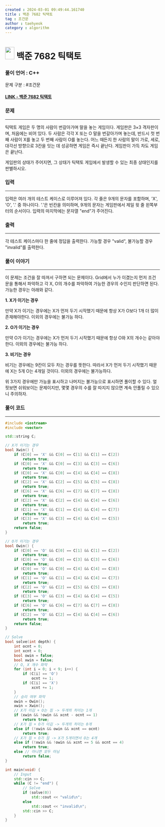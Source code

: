 ```yaml
---
created : 2024-03-01 09:49:44.161740
title : 백준 7682 틱택토
tag : 조건문
author : taehyeok
category : algorithm
---
```

# <img src="https://d2gd6pc034wcta.cloudfront.net/tier/11.svg" width="30" height="40"> 백준 7682 틱택토


### 풀이 언어 : C++

문제 구분 : #조건문
#### [LINK - 백준 7682 틱택토](https://www.acmicpc.net/problem/7682)

### 문제

<hr>


틱택토 게임은 두 명의 사람이 번갈아가며 말을 놓는 게임이다. 게임판은 3×3 격자판이며, 처음에는 비어 있다. 두 사람은 각각 X 또는 O 말을 번갈아가며 놓는데, 반드시 첫 번째 사람이 X를 놓고 두 번째 사람이 O를 놓는다. 어느 때든지 한 사람의 말이 가로, 세로, 대각선 방향으로 3칸을 잇는 데 성공하면 게임은 즉시 끝난다. 게임판이 가득 차도 게임은 끝난다.

게임판의 상태가 주어지면, 그 상태가 틱택토 게임에서 발생할 수 있는 최종 상태인지를 판별하시오.

### 입력

<hr>


입력은 여러 개의 테스트 케이스로 이루어져 있다. 각 줄은 9개의 문자를 포함하며, 'X', 'O', '.' 중 하나이다. '.'은 빈칸을 의미하며, 9개의 문자는 게임판에서 제일 윗 줄 왼쪽부터의 순서이다. 입력의 마지막에는 문자열 "end"가 주어진다.
### 출력

<hr>

각 테스트 케이스마다 한 줄에 정답을 출력한다. 가능할 경우 "valid", 불가능할 경우 "invalid"를 출력한다.

### 풀이 이야기

<hr>


이 문제는 조건을 잘 따져서 구하면 되는 문제이다. Grid에서 누가 이겼는지 먼저 조건문을 통해서 파악하고 각 X, O의 개수를 파악하여 가능한 경우의 수인지 판단하면 된다. 가능한 경우는 아래와 같다.

**1. X가 이기는 경우**

만약 X가 이기는 경우에는 X가 먼저 두기 시작했기 때문에 항상 X가 O보다 1개 더 많이 존재해야한다. 이외의 경우에는 불가능 하다.

**2. O가 이기는 경우**

만약 O가 이기는 경우에는 X가 먼저 두기 시작했기 때문에 항상 O와 X의 개수는 같아야 한다. 이외의 경우에는 불가능 하다.

**3. 비기는 경우**

비기는 경우에는 9칸이 모두 차는 경우를 뜻한다. 따라서 X가 먼저 두기 시작했기 때문에 X는 5개 O는 4개일 것이다. 이외의 경우에는 불가능하다.

위 3가지 경우에만 가능을 표시하고 나머지는 불가능으로 표시하면 풀이할 수 있다. 얼핏보면 쉬워보이는 문제이지만, 몇몇 경우의 수를 잘 따지지 않으면 계속 안풀릴 수 있으니 주의하자.


### 풀이 코드

<hr>


``` c++
#include <iostream>
#include <vector>

std::string C;

// X가 이기는 경우
bool Xwin() {
    if (C[0] == 'X' && C[0] == C[1] && C[1] == C[2])
        return true;
    if (C[0] == 'X' && C[0] == C[3] && C[3] == C[6])
        return true;
    if (C[0] == 'X' && C[0] == C[4] && C[4] == C[8])
        return true;
    if (C[2] == 'X' && C[2] == C[5] && C[5] == C[8])
        return true;
    if (C[6] == 'X' && C[6] == C[7] && C[7] == C[8])
        return true;
    if (C[2] == 'X' && C[2] == C[4] && C[4] == C[6])
        return true;
    if (C[1] == 'X' && C[1] == C[4] && C[4] == C[7])
        return true;
    if (C[3] == 'X' && C[3] == C[4] && C[4] == C[5])
        return true;
    return false;
}

// O가 이기는 경우
bool Owin() {
    if (C[0] == 'O' && C[0] == C[1] && C[1] == C[2])
        return true;
    if (C[0] == 'O' && C[0] == C[3] && C[3] == C[6])
        return true;
    if (C[0] == 'O' && C[0] == C[4] && C[4] == C[8])
        return true;
    if (C[1] == 'O' && C[1] == C[4] && C[4] == C[7])
        return true;
    if (C[2] == 'O' && C[2] == C[5] && C[5] == C[8])
        return true;
    if (C[3] == 'O' && C[3] == C[4] && C[4] == C[5])
        return true;
    if (C[6] == 'O' && C[6] == C[7] && C[7] == C[8])
        return true;
    if (C[2] == 'O' && C[2] == C[4] && C[4] == C[6])
        return true;
    return false;
}

// Solve
bool solve(int depth) {
    int ocnt = 0;
    int xcnt = 0;
    bool owin = false;
    bool xwin = false;
    // O, X 개수 파악
    for (int i = 0; i < 9; i++) {
        if (C[i] == 'O')
            ocnt += 1;
        if (C[i] == 'X')
            xcnt += 1;
    }
    // 승리 여부 파악
    owin = Owin();
    xwin = Xwin();
    // X가 이김 + O는 짐 -> 두개의 차이는 1개
    if (xwin && !owin && xcnt - ocnt == 1)
        return true;
    // X가 짐 + O가 이김 -> 두개의 차이는 0개
    else if (!xwin && owin && xcnt == ocnt)
        return true;
    // X가 짐 + O가 짐 -> X가 5개이면서 O는 4개
    else if (!xwin && !owin && xcnt == 5 && ocnt == 4)
        return true;
    else // 아니면 모두 아님
        return false;
}

int main(void) {
    // Input
    std::cin >> C;
    while (C != "end") {
        // Solve
        if (solve(0))
            std::cout << "valid\n";
        else
            std::cout << "invalid\n";
        std::cin >> C;
    }
}
```
